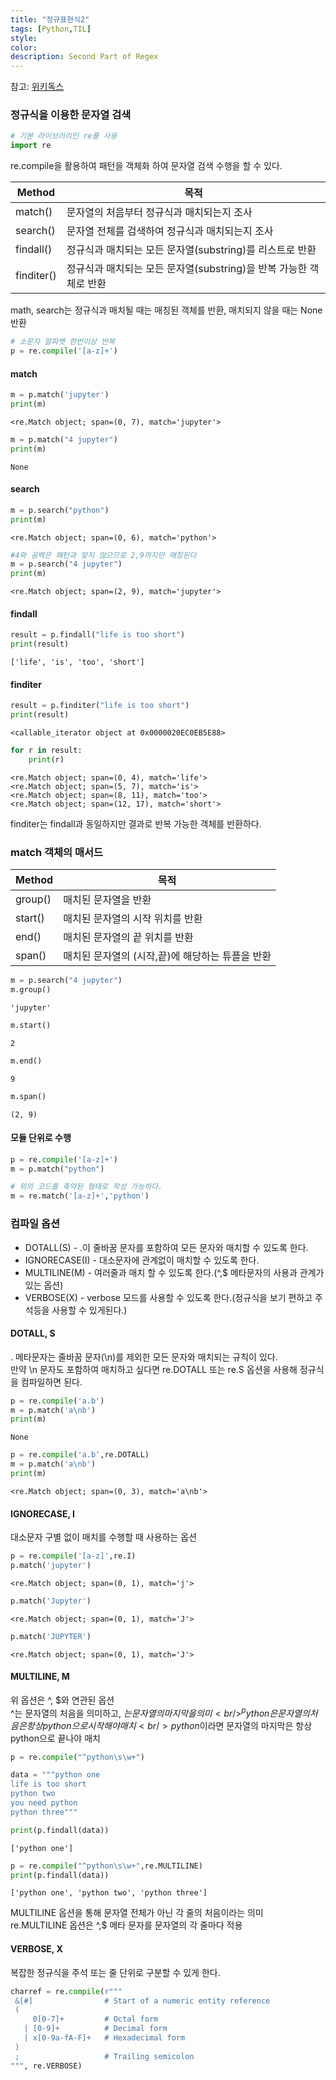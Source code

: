 ```yaml
---
title: "정규표현식2"
tags: [Python,TIL]
style: 
color:
description: Second Part of Regex
---
```

참고: [위키독스](https://wikidocs.net/1642)      
### 정규식을 이용한 문자열 검색


```python
# 기본 라이브러리인 re를 사용
import re
```

re.compile을 활용하여 패턴을 객체화 하여 문자열 검색 수행을 할 수 있다.

|Method|목적
|------|----|
|match()| 문자열의 처음부터 정규식과 매치되는지 조사
|search()| 문자열 전체를 검색하여 정규식과 매치되는지 조사
|findall()| 정규식과 매치되는 모든 문자열(substring)를 리스트로 반환
|finditer()| 정규식과 매치되는 모든 문자열(substring)을 반복 가능한 객체로 반환

math, search는 정규식과 매치될 때는 매칭된 객체를 반환, 매치되지 않을 때는 None 반환


```python
# 소문자 알파벳 한번이상 반복
p = re.compile('[a-z]+')
```

#### match


```python
m = p.match('jupyter')
print(m)
```

    <re.Match object; span=(0, 7), match='jupyter'>
    


```python
m = p.match("4 jupyter")
print(m)
```

    None
    

#### search


```python
m = p.search("python")
print(m)
```

    <re.Match object; span=(0, 6), match='python'>
    


```python
#4와 공백은 패턴과 맞지 않으므로 2,9까지만 매칭된다
m = p.search("4 jupyter")
print(m)
```

    <re.Match object; span=(2, 9), match='jupyter'>
    

#### findall


```python
result = p.findall("life is too short")
print(result)
```

    ['life', 'is', 'too', 'short']
    

#### finditer


```python
result = p.finditer("life is too short")
print(result)
```

    <callable_iterator object at 0x0000020EC0EB5E88>
    


```python
for r in result:
    print(r)
```

    <re.Match object; span=(0, 4), match='life'>
    <re.Match object; span=(5, 7), match='is'>
    <re.Match object; span=(8, 11), match='too'>
    <re.Match object; span=(12, 17), match='short'>
    

finditer는 findall과 동일하지만 결과로 반복 가능한 객체를 반환하다.

### match 객체의 매서드

|Method|목적
|------|----|
|group()| 매치된 문자열을 반환
|start()| 매치된 문자열의 시작 위치를 반환
|end()| 매치된 문자열의 끝 위치를 반환
|span()| 매치된 문자열의 (시작,끝)에 해당하는 튜플을 반환


```python
m = p.search("4 jupyter")
m.group()
```




    'jupyter'




```python
m.start()
```




    2




```python
m.end()
```




    9




```python
m.span()
```




    (2, 9)



#### 모듈 단위로 수행


```python
p = re.compile('[a-z]+')
m = p.match("python")
```


```python
# 위의 코드를 축약된 형태로 작성 가능하다.
m = re.match('[a-z]+','python')
```

### 컴파일 옵션

- DOTALL(S) - .이 줄바꿈 문자를 포함하여 모든 문자와 매치할 수 있도록 한다.
- IGNORECASE(I) - 대소문자에 관계없이 매치할 수 있도록 한다.
- MULTILINE(M) - 여러줄과 매치 할 수 있도록 한다.(^,$ 메타문자의 사용과 관계가 있는 옵션)
- VERBOSE(X) - verbose 모드를 사용할 수 있도록 한다.(정규식을 보기 편하고 주석등을                                                     사용할 수 있게된다.)

#### DOTALL, S

. 메타문자는 줄바꿈 문자(\n)를 제외한 모든 문자와 매치되는 규칙이 있다.<br/>
만약 \n 문자도 포함하여 매치하고 싶다면 re.DOTALL 또는 re.S 옵션을 사용해 정규식을 컴파일하면 된다.


```python
p = re.compile('a.b')
m = p.match('a\nb')
print(m)
```

    None
    


```python
p = re.compile('a.b',re.DOTALL)
m = p.match('a\nb')
print(m)
```

    <re.Match object; span=(0, 3), match='a\nb'>
    

#### IGNORECASE, I

대소문자 구별 없이 매치를 수행할 때 사용하는 옵션


```python
p = re.compile('[a-z]',re.I)
p.match('jupyter')
```




    <re.Match object; span=(0, 1), match='j'>




```python
p.match('Jupyter')
```




    <re.Match object; span=(0, 1), match='J'>




```python
p.match('JUPYTER')
```




    <re.Match object; span=(0, 1), match='J'>



#### MULTILINE, M

위 옵션은 ^, $와 연관된 옵션 <br/>
^는 문자열의 처음을 의미하고, $는 문자열의 마지막을 의미 <br/>
^python은 문자열의 처음은 항상 python으로 시작해야 매치 <br/>
python$이라면 문자열의 마지막은 항상 python으로 끝나야 매치


```python
p = re.compile("^python\s\w+")
```


```python
data = """python one
life is too short
python two
you need python
python three"""

print(p.findall(data))
```

    ['python one']
    


```python
p = re.compile("^python\s\w+",re.MULTILINE)
print(p.findall(data))
```

    ['python one', 'python two', 'python three']
    

MULTILINE 옵션을 통해 문자열 전체가 아닌 각 줄의 처음이라는 의미 <br/>
re.MULTILINE 옵션은 ^,$ 메타 문자를 문자열의 각 줄마다 적용

#### VERBOSE, X

복잡한 정규식을 주석 또는 줄 단위로 구분할 수 있게 한다.


```python
charref = re.compile(r"""
 &[#]                # Start of a numeric entity reference
 (
     0[0-7]+         # Octal form
   | [0-9]+          # Decimal form
   | x[0-9a-fA-F]+   # Hexadecimal form
 )
 ;                   # Trailing semicolon
""", re.VERBOSE)
```

